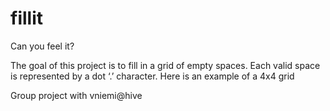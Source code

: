 # fillit

Can you feel it?

The goal of this project is to fill in a grid of empty spaces. Each valid space is represented by a dot ‘.’ character. Here is an example of a 4x4 grid


Group project with vniemi@hive
